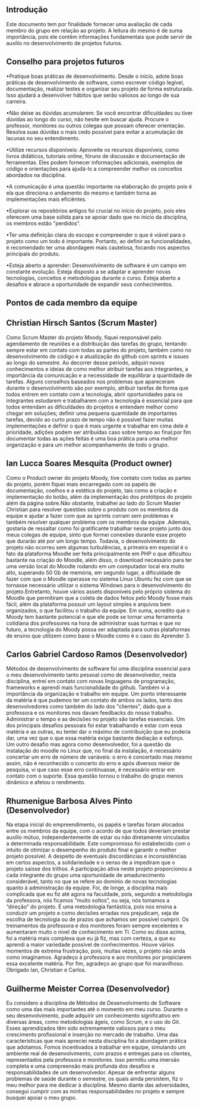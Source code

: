 ## Introdução

Este documento tem por finalidade fornecer uma avaliação de cada membro do grupo 
em relação ao projeto.
A leitura do mesmo é de suma importância, pois ele contém informações 
fundamentais que pode servir de auxílio no desenvolvimento de projetos futuros.


## Conselho para projetos futuros

•Pratique boas práticas de desenvolvimento. Desde o início, adote boas práticas de 
desenvolvimento de software, como escrever código legível, documentação, realizar 
testes e organizar seu projeto de forma estruturada. Isso ajudará a desenvolver 
hábitos que serão valiosos ao longo de sua carreira.

•Não deixe as dúvidas acumularem: Se você encontrar dificuldades ou tiver dúvidas ao 
longo do curso, não hesite em buscar ajuda. Procure o professor, monitores ou outros
colegas que possam oferecer orientação. Resolva suas dúvidas o mais cedo possível 
para evitar a acumulação de lacunas no seu entendimento.

•Utilize recursos disponíveis: Aproveite os recursos disponíveis, como livros 
didáticos, tutoriais online, fóruns de discussão e documentação de ferramentas. 
Eles podem fornecer informações adicionais, exemplos de código e orientações para 
ajudá-lo a compreender melhor os conceitos abordados na disciplina.

•A comunicação é uma questão importante na elaboração do projeto pois é ela que 
direciona o andamento do mesmo e também torna as implementações mais eficiêntes.

•Explorar os repositórios antigos foi crucial no início do projeto, pois eles 
oferecem uma base sólida para se apoiar dado que no ínicio da disciplina, os 
membros estão "perdidos".

•Ter uma definição clara do escopo e compreender o que é viável para o projeto como 
um todo é importante. Portanto, ao definir as funcionalidades, é recomendado ter 
uma abordagem mais cautelosa, focando nos aspectos principais do produto.

•Esteja aberto a aprender: Desenvolvimento de software é um campo em constante 
evolução. Esteja disposto a se adaptar e aprender novas tecnologias, conceitos e 
metodologias durante o curso. Esteja aberto a desafios e abrace a oportunidade de 
expandir seus conhecimentos.


   
## Pontos de cada membro da equipe


## Christian Hirsch Santos (Scrum Master) 

Como Scrum Master do projeto Moody, fiquei responsável pelo agendamento de reuniões 
e a distribuição das tarefas do grupo, tentando sempre estar em contato com todas as 
partes do projeto, também como no desenvolvimento de código e a atualização do github 
com sprints e issues ao longo do semestre. 
Ao decorrer desse período, adquiri novos conhecimentos e ideias de como melhor atribuir
tarefas aos integrantes, a importância da comunicação e a necessidade de equilibrar 
a quantidade de tarefas.
Alguns conselhos baseados nos problemas que apareceram durante o desenvolvimento são 
por exemplo, atribuir tarefas de forma que todos entrem em contato com a tecnologia, 
abrir oportunidades para os integrantes estudarem e trabalharem com a tecnologia é 
essencial para que todos entendam as dificuldades do projetos e entendam melhor como 
chegar em soluções; definir uma pequena quantidade de importantes tarefas, devido 
ao curto prazo de tempo não é possível fazer muitas implementações e definir o que 
é mais urgente e trabalhar em cima dele é prioridade, adições podem ser atribuídas 
caso sobre tempo ao final;por fim documentar todas as ações feitas é uma boa prática 
para uma melhor organização e para um melhor acompanhamento de todo o grupo.


## Ian Lucca Soares Mesquita (Product owner)

Como o Product owner do projeto Moody, tive contato com todas as partes do projeto, 
porém fiquei mais encarregado com os papéis de documentação, coelhos e a estética do 
projeto, tais como a criação e implementação do botão, além da implementação dos 
protótipos do projeto além da página sobre.Não obstante, trabalhei ao lado do Scrum 
Master Christian para resolver questões sobre o produto com os membros da equipe e 
ajudar a fazer com que as sprints corram sem problemas e também resolver qualquer 
problema com os membros da equipe .Ademais, gostaria de ressaltar como foi gratificante 
trabalhar nesse projeto junto dos meus colegas de equipe, sinto que formei conexões 
durante esse projeto que durarão até por um longo tempo. Todavia, o desenvolvimento 
do projeto não ocorreu sem algumas turbulências, a primeira em especial é o fato da 
plataforma Moodle ser feita principalmente em PHP o que dificultou bastante na criação 
do Moodle, além disso, o download necessário para ter uma versão local do Moodle 
rodando em um computador local era muito alto, superando 50 Gb de memória, em segundo 
lugar, a dificuldade de fazer com que o Moodle operasse no sistema Linux Ubuntu fez 
com que se tornasse necessário utilizar o sistema Windows para o desenvolvimento do 
projeto.Entretanto, houve vários assets disponíveis pelo próprio sistema do Moodle 
que permitiram que a coleta de dados feitos pelo Moody fosse mais fácil, além da 
plataforma possuir um layout simples e arquivos bem organizados, o que facilitou o 
trabalho da equipe. Em suma, acredito que o Moody tem bastante potencial e que ele 
pode se tornar uma ferramenta cotidiana dos professores na hora de administrar suas 
turmas e que no futuro, a tecnologia do Moody possa ser adaptada para outras 
plataformas de ensino que utilizem como base o Moodle como é o caso do Aprender 3.


## Carlos Gabriel Cardoso Ramos (Desenvolvedor)

Métodos de desenvolvimento de software foi uma disciplina essencial para o meu 
desenvolvimento tanto pessoal como de desenvolvedor, nesta disciplina, entrei em contato
com novas linguagens de programação, frameworks e aprendi mais funcionalidade do github. 
Também vi a importância da organização e trabalho em equipe. 
Um ponto interessante da matéria é que pudemos ter um contato de ambos os lados, tanto
dos desenvolvedores como também do lado dos "clientes", dado que a professora e 
os monitores nos davam feedbacks do nosso trabalho.
Administrar o tempo e as decisões no projeto são tarefas essenciais. Um dos principais 
desafios pessoais foi estar trabalhando e estar com essa matéria e as outras, 
eu tentei dar o máximo de contribuição que eu poderia dar, uma vez que o que 
essa matéria exige bastante dediação e esforço. Um outro desafio mas agora como desenvolvedor,
foi a questão da instalação do moodle no Linux que, no final da instalação, é necessário 
concertar um erro de número de variáveis: o erro é concertado mas mesmo assim, 
não é reconhecido o concerto do erro e após diversos meior de pesquisa, vi que 
caso esse erro continuasse, é necessário entrar em contato com o suporte. 
Essa questão tornou o trabalho do grupo menos dinâmico e afetou o rendimento.


## Rhumenigue Barbosa Alves Pinto (Desenvolvedor)

Na etapa inicial do empreendimento, os papéis e tarefas foram alocados entre os membros 
da equipe, com o acordo de que todos deveriam prestar auxílio mútuo, independentemente de
estar ou não diretamente vinculados a determinada responsabilidade. Este compromisso foi 
estabelecido com o intuito de otimizar o desempenho do produto final e garantir o melhor 
projeto possível. A despeito de eventuais discordâncias e inconsistências em certos aspectos,
a solidariedade e o senso de a impediram que o projeto saísse dos trilhos.
A participação ativa neste projeto proporcionou a cada integrante do grupo uma oportunidade 
de amadurecimento considerável, tanto no que se refere ao domínio de novas tecnologias quanto 
à administração da equipe. 
Foi, de longe, a disciplina mais complicada que eu fiz até agora na faculdade, pois, segundo 
a metodologia da professora, nós ficamos “muito soltos”, ou seja, nós tomamos a “direção” do 
projeto. É uma metodologia fantástica, pois nos ensina a conduzir um projeto e como decisões 
erradas nos prejudicam, seja de escolha de tecnologia ou de prazos que achamos ser possível cumprir.
Os treinamentos da professora e dos monitores foram sempre excelentes e aumentaram muito 
o nível de conhecimento em TI. Como eu disse acima, foi a matéria mais complexa que eu já 
fiz, mas com certeza, a que eu aprendi a maior variedade possível de conhecimentos.
Houve vários momentos de extrema frustração, pois, muitas vezes, o projeto não anda como 
imaginamos.
Agradeço à professora e aos monitores por propiciarem essa excelente matéria.
Por fim, agradeço ao grupo que foi maravilhoso. Obrigado Ian, Christian e Carlos. 

## Guilherme Meister Correa (Desenvolvedor)

Eu considero a disciplina de Métodos de Desenvolvimento de Software como uma das mais importantes 
até o momento em meu curso. Durante o seu desenvolvimento, pude adquirir um conhecimento significativo 
em diversas áreas, como metodologias ágeis, como Scrum, e o uso do Git. Esses aprendizados têm sido 
extremamente valiosos para o meu crescimento profissional e inserção no mercado de trabalho.
Uma das características que mais apreciei nesta disciplina foi a abordagem prática que adotamos. 
Fomos incentivados a trabalhar em equipe, simulando um ambiente real de desenvolvimento, com prazos 
e entregas para os clientes, representados pela professora e monitores. Isso permitiu uma imersão 
completa e uma compreensão mais profunda dos desafios e responsabilidades de um desenvolvedor.
Apesar de enfrentar alguns problemas de saúde durante o semestre, os quais ainda persistem, fiz o 
meu melhor para me dedicar à disciplina. Mesmo diante das adversidades, consegui cumprir com as 
minhas responsabilidades no projeto e sempre busquei apoiar o meu grupo.




 















